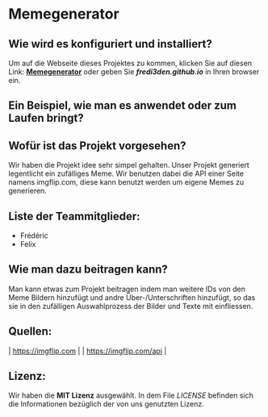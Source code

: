 # Memegenerator

## Wie wird es konfiguriert und installiert?

Um auf die Webseite dieses Projektes zu kommen, klicken Sie auf diesen Link: [**Memegenerator**](https://fredi3den.github.io) oder geben Sie ***fredi3den.github.io*** in Ihren browser ein.

## Ein Beispiel, wie man es anwendet oder zum Laufen bringt?

## Wofür ist das Projekt vorgesehen?

Wir haben die Projekt idee sehr simpel gehalten.
Unser Projekt generiert legentlicht ein zufälliges Meme.
Wir benutzen dabei die API einer Seite namens imgflip.com, diese kann benutzt werden um eigene Memes zu generieren.

## Liste der Teammitglieder:
 * Frédéric
 * Felix

## Wie man dazu beitragen kann?

Man kann etwas zum Projekt beitragen indem man weitere IDs von den Meme Bildern hinzufügt und andre Über-/Unterschriften hinzufügt, so das sie in den zufälligen Auswahlprozess der Bilder und Texte mit einfliessen.

## Quellen:

| https://imgflip.com |
| https://imgflip.com/api |

## Lizenz:

Wir haben die **MIT Lizenz** ausgewählt.
In dem File _LICENSE_ befinden sich die Informationen bezüglich der von uns genutzten Lizenz.
